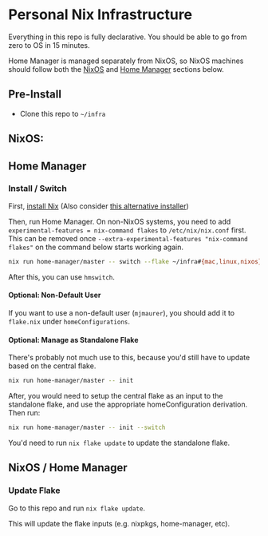 # Personal Nix Infrastructure

Everything in this repo is fully declarative. You should be able to go from zero to OS in 15 minutes.

Home Manager is managed separately from NixOS, so NixOS machines should follow both the [NixOS](#nixos) and [Home Manager](#home-manager) sections below.

## Pre-Install

- Clone this repo to `~/infra`

## NixOS:

## Home Manager

### Install / Switch

First, [install Nix](https://nixos.org/download) (Also consider [this alternative installer](https://github.com/DeterminateSystems/nix-installer))

Then, run Home Manager. On non-NixOS systems, you need to add `experimental-features = nix-command flakes` to `/etc/nix/nix.conf` first. This can be removed once `--extra-experimental-features "nix-command flakes"` on the command below starts working again.

```sh
nix run home-manager/master -- switch --flake ~/infra#{mac,linux,nixos}
```

After this, you can use `hmswitch`.

#### Optional: Non-Default User

If you want to use a non-default user (`mjmaurer`), you should add it to `flake.nix` under `homeConfigurations`.

#### Optional: Manage as Standalone Flake

There's probably not much use to this, because you'd still have to update based
on the central flake.

```sh
nix run home-manager/master -- init
```

After, you would need to setup the central flake as an input to the standalone flake,
and use the appropriate homeConfiguration derivation. Then run:

```sh
nix run home-manager/master -- init --switch
```

You'd need to run `nix flake update` to update the standalone flake.

## NixOS / Home Manager

### Update Flake

Go to this repo and run `nix flake update`.

This will update the flake inputs (e.g. nixpkgs, home-manager, etc).

